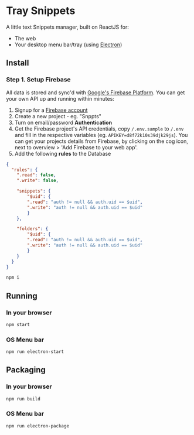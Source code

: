 # Tray Snippets

A little text Snippets manager, built on ReactJS for:

- The web
- Your desktop menu bar/tray (using [Electron](http://electron.atom.io))

## Install

### Step 1. Setup Firebase

All data is stored and sync'd with [Google's Firebase Platform](https://firebase.google.com/). You can get your own API up and running within minutes:

1. Signup for a [Firebase account](https://firebase.google.com/)
1. Create a new project - eg. "Snppts"
1. Turn on email/password __Authentication__
1. Get the Firebase project's API credentials, copy `/.env.sample` to `/.env` and fill in the respective variables (eg. `APIKEY=d8f72k10s39djk29js`). You can get your projects details from Firebase, by clicking on the cog icon, next to overview > 'Add Firebase to your web app'.
1. Add the following __rules__ to the Database

```json
{
  "rules": {
    ".read": false,
    ".write": false,

    "snippets": {
    	"$uid": {
      	".read": "auth != null && auth.uid == $uid",
      	".write": "auth != null && auth.uid == $uid"
    	}
  	},

    "folders": {
    	"$uid": {
      	".read": "auth != null && auth.uid == $uid",
      	".write": "auth != null && auth.uid == $uid"
    	}
  	}
  }
}
```

```sh
npm i
```


## Running

### In your browser

```sh
npm start
```

### OS Menu bar

```sh
npm run electron-start
```

## Packaging

### In your browser

```sh
npm run build
```

### OS Menu bar

```sh
npm run electron-package
```
